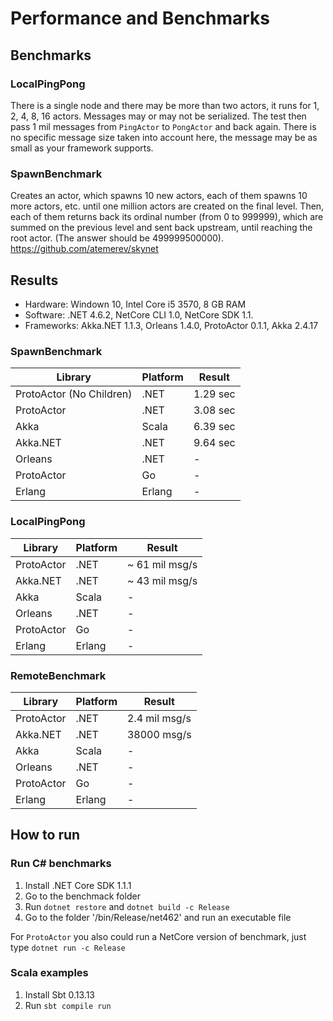 # Performance and Benchmarks

## Benchmarks
### LocalPingPong
There is a single node and there may be more than two actors, it runs for 1, 2, 4, 8, 16 actors. Messages may or may not be serialized. The test then pass 1 mil messages from `PingActor` to `PongActor` and back again. There is no specific message size taken into account here, the message may be as small as your framework supports.

### SpawnBenchmark
Creates an actor, which spawns 10 new actors, each of them spawns 10 more actors, etc. until one million actors are created on the final level. Then, each of them returns back its ordinal number (from 0 to 999999), which are summed on the previous level and sent back upstream, until reaching the root actor. (The answer should be 499999500000).
https://github.com/atemerev/skynet

## Results
- Hardware: Windown 10, Intel Core i5 3570, 8 GB RAM
- Software: .NET 4.6.2, NetCore CLI 1.0, NetCore SDK 1.1.
- Frameworks: Akka.NET 1.1.3, Orleans 1.4.0, ProtoActor 0.1.1, Akka 2.4.17

### SpawnBenchmark
|Library	                  | Platform            | Result             |
|---                          |---                  |---                 |
|ProtoActor (No Children)	  | .NET	            | 1.29 sec           |
|ProtoActor                   | .NET	            | 3.08 sec           |
|Akka                         | Scala               | 6.39 sec           |
|Akka.NET                     | .NET                | 9.64 sec           |
|Orleans                      | .NET                | -                  |
|ProtoActor                   | Go                  | -                  |
|Erlang                       | Erlang              | -                  |

### LocalPingPong
|Library	                  | Platform            | Result             |
|---                          |---                  |---                 |
|ProtoActor                   | .NET	            | ~ 61 mil msg/s     |
|Akka.NET                     | .NET                | ~ 43 mil msg/s     |
|Akka                         | Scala               | -                  |
|Orleans                      | .NET                | -                  |
|ProtoActor                   | Go                  | -                  |
|Erlang                       | Erlang              | -                  |

### RemoteBenchmark
|Library	                  | Platform            | Result             |
|---                          |---                  |---                 |
|ProtoActor                   | .NET	            | 2.4 mil msg/s      |
|Akka.NET                     | .NET                | 38000 msg/s        |
|Akka                         | Scala               | -                  |
|Orleans                      | .NET                | -                  |
|ProtoActor                   | Go                  | -                  |
|Erlang                       | Erlang              | -                  |


## How to run
### Run C# benchmarks
1. Install .NET Core SDK 1.1.1
2. Go to the benchmack folder
3. Run `dotnet restore` and `dotnet build -c Release`
4. Go to the folder '/bin/Release/net462' and run an executable file

For `ProtoActor` you also could run a NetCore version of benchmark, just type `dotnet run -c Release`

### Scala examples
1. Install Sbt 0.13.13
2. Run `sbt compile run`
